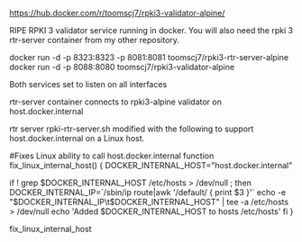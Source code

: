 
https://hub.docker.com/r/toomscj7/rpki3-validator-alpine/

RIPE RPKI 3 validator service running in docker.  You will also need the rpki 3 rtr-server container from my other repository.

docker run -d -p 8323:8323 -p 8081:8081 toomscj7/rpki3-rtr-server-alpine
docker run -d -p 8088:8080 toomscj7/rpki3-validator-alpine

Both services set to listen on all interfaces

rtr-server container connects to rpki3-alpine validator on host.docker.internal

rtr server rpki-rtr-server.sh modified with the following to support host.docker.internal on a Linux host.

#Fixes Linux ability to call host.docker.internal
function fix_linux_internal_host() {
  DOCKER_INTERNAL_HOST="host.docker.internal"

  if ! grep $DOCKER_INTERNAL_HOST /etc/hosts > /dev/null ; then
    DOCKER_INTERNAL_IP=`/sbin/ip route|awk '/default/ { print $3 }'`
    echo -e "$DOCKER_INTERNAL_IP\t$DOCKER_INTERNAL_HOST" | tee -a /etc/hosts > /dev/null
    echo 'Added $DOCKER_INTERNAL_HOST to hosts /etc/hosts'
  fi
}

fix_linux_internal_host
